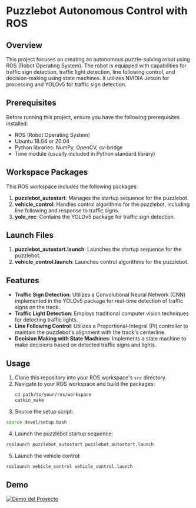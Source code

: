 # Puzzlebot Autonomous Control with ROS

## Overview
This project focuses on creating an autonomous puzzle-solving robot using ROS (Robot Operating System). The robot is equipped with capabilities for traffic sign detection, traffic light detection, line following control, and decision-making using state machines. It utilizes NVIDIA Jetson for processing and YOLOv5 for traffic sign detection.

## Prerequisites
Before running this project, ensure you have the following prerequisites installed:
- ROS (Robot Operating System)
- Ubuntu 18.04 or 20.04
- Python libraries: NumPy, OpenCV, cv-bridge
- Time module (usually included in Python standard library)

## Workspace Packages
This ROS workspace includes the following packages:
1. **puzzlebot_autostart**: Manages the startup sequence for the puzzlebot.
2. **vehicle_control**: Handles control algorithms for the puzzlebot, including line following and response to traffic signs.
3. **yolo_rec**: Contains the YOLOv5 package for traffic sign detection.

## Launch Files
1. **puzzlebot_autostart.launch**: Launches the startup sequence for the puzzlebot.
2. **vehicle_control.launch**: Launches control algorithms for the puzzlebot.

## Features
- **Traffic Sign Detection**: Utilizes a Convolutional Neural Network (CNN) implemented in the YOLOv5 package for real-time detection of traffic signs on the track.
- **Traffic Light Detection**: Employs traditional computer vision techniques for detecting traffic lights.
- **Line Following Control**: Utilizes a Proportional-Integral (PI) controller to maintain the puzzlebot's alignment with the track's centerline.
- **Decision Making with State Machines**: Implements a state machine to make decisions based on detected traffic signs and lights.

## Usage
1. Clone this repository into your ROS workspace's `src` directory.
2. Navigate to your ROS workspace and build the packages:
   ```bash
   cd path/to/your/ros/workspace
   catkin_make
3. Source the setup script:
```bash
source devel/setup.bash
```
4. Launch the puzzlebot startup sequence:
```bash
roslaunch puzzlebot_autostart puzzlebot_autostart.launch
```
5. Launch the vehicle control:
``` bash
roslaunch vehicle_control vehicle_control.launch
```

## Demo
[![Demo del Proyecto](http://img.youtube.com/vi/bmP49zlKMyg/0.jpg)](https://www.youtube.com/watch?v=bmP49zlKMyg)
